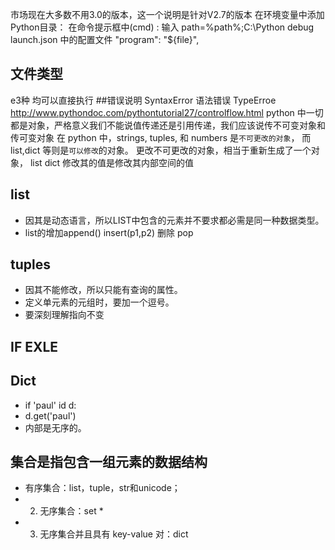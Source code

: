 市场现在大多数不用3.0的版本，这一个说明是针对V2.7的版本
在环境变量中添加Python目录：
在命令提示框中(cmd) : 输入 
path=%path%;C:\Python
debug launch.json 中的配置文件
  "program": "${file}",
 ## 文件类型
 e3种 均可以直接执行
  ##错误说明 
  SyntaxError  语法错误
  TypeErroe http://www.pythondoc.com/pythontutorial27/controlflow.html
  python 中一切都是对象，严格意义我们不能说值传递还是引用传递，我们应该说传不可变对象和传可变对象
  在 python 中，strings, tuples, 和 numbers 是``不可更改的对象``，
  而 list,dict 等则是`可以修改`的对象。
更改不可更改的对象，相当于重新生成了一个对象，
list dict 修改其的值是修改其内部空间的值 
## list
* 因其是动态语言，所以LIST中包含的元素并不要求都必需是同一种数据类型。
* list的增加append()  insert(p1,p2) 删除 pop
## tuples
* 因其不能修改，所以只能有查询的属性。
* 定义单元素的元组时，要加一个逗号。
* 要深刻理解指向不变
## IF EXLE
## Dict
* if 'paul' id d:
* d.get('paul')
*  内部是无序的。
## 集合是指包含一组元素的数据结构
* 有序集合：list，tuple，str和unicode； 
* 2. 无序集合：set *
* 3. 无序集合并且具有 key-value 对：dict

